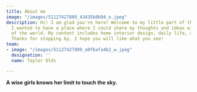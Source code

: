 ```yaml
---
title: About me
image: "/images/51127427809_43435b8b94_o.jpeg"
description: Hi! I am glad you're here! Welcome to my little part of the internet.
  I wanted to have a place where I could share my thoughts and ideas with the rest
  of the world. My content includes home interior design, daily life, and family.
  Thanks for stopping by, I hope you will like what you see!
team:
- image: "/images/51127427809_a0f6afa4b2_w.jpeg"
  designation: ''
  name: Taylor Olds

---
```

**A wise girls knows her limit to touch the sky.**